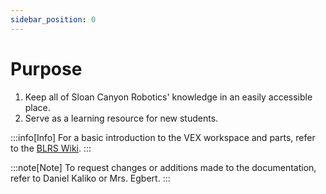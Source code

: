 ```yaml
---
sidebar_position: 0
---
```


# Purpose

1. Keep all of Sloan Canyon Robotics' knowledge in an easily accessible place.
2. Serve as a learning resource for new students.

:::info[Info]
For a basic introduction to the VEX workspace and parts, refer to the [BLRS Wiki](https://wiki.purduesigbots.com/hardware/misc.-vex-parts-1).
:::

:::note[Note]
To request changes or additions made to the documentation, refer to Daniel Kaliko or Mrs. Egbert.
:::
